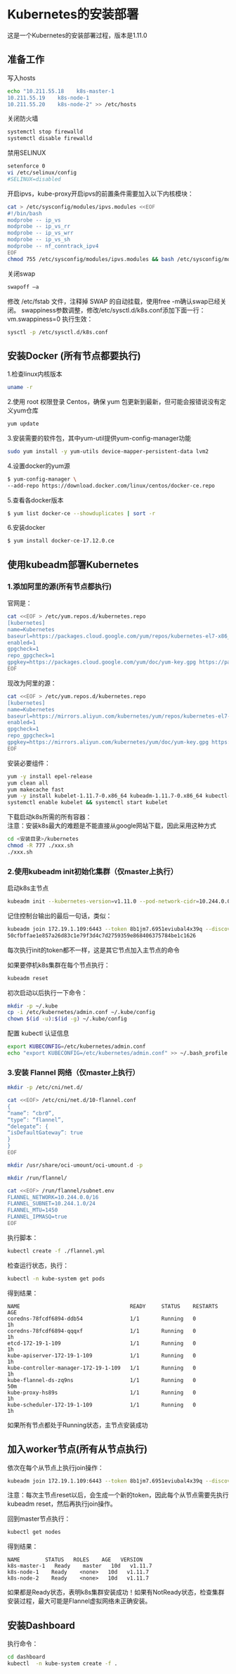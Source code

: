 # Kubernetes的安装部署
这是一个Kubernetes的安装部署过程，版本是1.11.0

## 准备工作
写入hosts

```bash
echo "10.211.55.18    k8s-master-1
10.211.55.19    k8s-node-1
10.211.55.20    k8s-node-2" >> /etc/hosts
```
关闭防火墙

```bash
systemctl stop firewalld
systemctl disable firewalld
```
禁用SELINUX

```bash
setenforce 0
vi /etc/selinux/config 
#SELINUX=disabled
```
开启ipvs，kube-proxy开启ipvs的前置条件需要加入以下内核模块：

```bash
cat > /etc/sysconfig/modules/ipvs.modules <<EOF
#!/bin/bash
modprobe -- ip_vs
modprobe -- ip_vs_rr
modprobe -- ip_vs_wrr
modprobe -- ip_vs_sh
modprobe -- nf_conntrack_ipv4
EOF
chmod 755 /etc/sysconfig/modules/ipvs.modules && bash /etc/sysconfig/modules/ipvs.modules && lsmod | grep -e ip_vs -e nf_conntrack_ipv4
```

关闭swap

```bash
swapoff –a
```
修改 /etc/fstab 文件，注释掉 SWAP 的自动挂载，使用free -m确认swap已经关闭。 swappiness参数调整，修改/etc/sysctl.d/k8s.conf添加下面一行：
vm.swappiness=0
执行生效：

```bash
sysctl -p /etc/sysctl.d/k8s.conf
```

## 安装Docker (所有节点都要执行)
1.检查linux内核版本

```bash
uname -r
```
2.使用 root 权限登录 Centos，确保 yum 包更新到最新，但可能会报错说没有定义yum仓库

```bash
yum update
```
3.安装需要的软件包，其中yum-util提供yum-config-manager功能

```bash
sudo yum install -y yum-utils device-mapper-persistent-data lvm2
```
4.设置docker的yum源

```bash
$ yum-config-manager \
--add-repo https://download.docker.com/linux/centos/docker-ce.repo
```
5.查看各docker版本

```bash
$ yum list docker-ce --showduplicates | sort -r
```
6.安装docker

```bash
$ yum install docker-ce-17.12.0.ce
```

## 使用kubeadm部署Kubernetes
### 1.添加阿里的源(所有节点都执行)
官网是：

```bash
cat <<EOF > /etc/yum.repos.d/kubernetes.repo
[kubernetes]
name=Kubernetes
baseurl=https://packages.cloud.google.com/yum/repos/kubernetes-el7-x86_64
enabled=1
gpgcheck=1
repo_gpgcheck=1
gpgkey=https://packages.cloud.google.com/yum/doc/yum-key.gpg https://packages.cloud.google.com/yum/doc/rpm-package-key.gpg
EOF
```
现改为阿里的源：

```bash
cat <<EOF > /etc/yum.repos.d/kubernetes.repo
[kubernetes]
name=Kubernetes
baseurl=https://mirrors.aliyun.com/kubernetes/yum/repos/kubernetes-el7-x86_64
enabled=1
gpgcheck=1
repo_gpgcheck=1
gpgkey=https://mirrors.aliyun.com/kubernetes/yum/doc/yum-key.gpg https://mirrors.aliyun.com/kubernetes/yum/doc/rpm-package-key.gpg
EOF
```
安装必要组件：

```bash
yum -y install epel-release
yum clean all
yum makecache fast
yum -y install kubelet-1.11.7-0.x86_64 kubeadm-1.11.7-0.x86_64 kubectl-1.11.7-0.x86_64 kubernetes-cni
systemctl enable kubelet && systemctl start kubelet
```
下载启动k8s所需的所有容器：  
注意：安装k8s最大的难题是不能直接从google网站下载，因此采用这种方式

```bash
cd <安装目录>/kubernetes
chmod -R 777 ./xxx.sh
./xxx.sh
```

### 2.使用kubeadm init初始化集群（仅master上执行）
启动k8s主节点

```bash
kubeadm init --kubernetes-version=v1.11.0 --pod-network-cidr=10.244.0.0/16
```

记住控制台输出的最后一句话，类似：

```bash
kubeadm join 172.19.1.109:6443 --token 8b1jm7.6951eviubal4x39q --discovery-token-ca-cert-hash sha256:6412
50cfbffae1e857a26d83c1e79f3d4c7d2759359e868406375784be1c1626
```
每次执行init的token都不一样，这是其它节点加入主节点的命令  

如果要停机k8s集群在每个节点执行：

```bash
kubeadm reset
```

初次启动以后执行一下命令：

```bash
mkdir -p ~/.kube
cp -i /etc/kubernetes/admin.conf ~/.kube/config
chown $(id -u):$(id -g) ~/.kube/config
```

配置 kubectl 认证信息

```bash
export KUBECONFIG=/etc/kubernetes/admin.conf
echo "export KUBECONFIG=/etc/kubernetes/admin.conf" >> ~/.bash_profile
```
### 3.安装 Flannel 网络（仅master上执行）

```bash
mkdir -p /etc/cni/net.d/

cat <<EOF> /etc/cni/net.d/10-flannel.conf
{
“name”: “cbr0”,
“type”: “flannel”,
“delegate”: {
“isDefaultGateway”: true
}
}
EOF

mkdir /usr/share/oci-umount/oci-umount.d -p

mkdir /run/flannel/

cat <<EOF> /run/flannel/subnet.env
FLANNEL_NETWORK=10.244.0.0/16
FLANNEL_SUBNET=10.244.1.0/24
FLANNEL_MTU=1450
FLANNEL_IPMASQ=true
EOF
```
执行脚本：

```bash
kubectl create -f ./flannel.yml
```
检查运行状态，执行：

```bash
kubectl -n kube-system get pods
```
得到结果：

```
NAME                                   READY     STATUS    RESTARTS   AGE
coredns-78fcdf6894-ddb54               1/1       Running   0          1h
coredns-78fcdf6894-qqqxf               1/1       Running   0          1h
etcd-172-19-1-109                      1/1       Running   0          1h
kube-apiserver-172-19-1-109            1/1       Running   0          1h
kube-controller-manager-172-19-1-109   1/1       Running   0          1h
kube-flannel-ds-zq9ns                  1/1       Running   0          50m
kube-proxy-hs89s                       1/1       Running   0          1h
kube-scheduler-172-19-1-109            1/1       Running   0          1h
```
如果所有节点都处于Running状态，主节点安装成功

## 加入worker节点(所有从节点执行)
依次在每个从节点上执行join操作：

```bash
kubeadm join 172.19.1.109:6443 --token 8b1jm7.6951eviubal4x39q --discovery-token-ca-cert-hash sha256:641250cfbffae1e857a26d83c1e79f3d4c7d2759359e868406375784be1c1626
```

注意：每次主节点reset以后，会生成一个新的token，因此每个从节点需要先执行kubeadm reset，然后再执行join操作。  

回到master节点执行：

```bash
kubectl get nodes
```
得到结果：

```
NAME        STATUS   ROLES    AGE   VERSION
k8s-master-1   Ready    master   10d   v1.11.7
k8s-node-1    Ready    <none>   10d   v1.11.7
k8s-node-2    Ready    <none>   10d   v1.11.7
```
如果都是Ready状态，表明k8s集群安装成功！如果有NotReady状态，检查集群安装过程，最大可能是Flannel虚拟网络未正确安装。

## 安装Dashboard
执行命令：

```bash
cd dashboard
kubectl  -n kube-system create -f .
```
